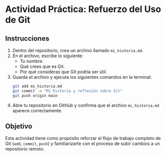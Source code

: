 # Actividad Práctica: Refuerzo del Uso de Git

## Instrucciones

1. Dentro del repositorio, crea un archivo llamado `mi_historia.md`.
2. En el archivo, escribe lo siguiente:
    - Tu nombre.
    - Qué crees que es Git.
    - Por qué consideras que Git podría ser útil.
3. Guarda el archivo y ejecuta los siguientes comandos en la terminal:
    ```bash
    git add mi_historia.md
    git commit -m "Mi historia y reflexión sobre Git"
    git push origin main
    ```
4. Abre tu repositorio en GitHub y confirma que el archivo `mi_historia.md` aparece correctamente.

## Objetivo

Esta actividad tiene como propósito reforzar el flujo de trabajo completo de Git (`add`, `commit`, `push`) y familiarizarte con el proceso de subir cambios a un repositorio remoto.  
